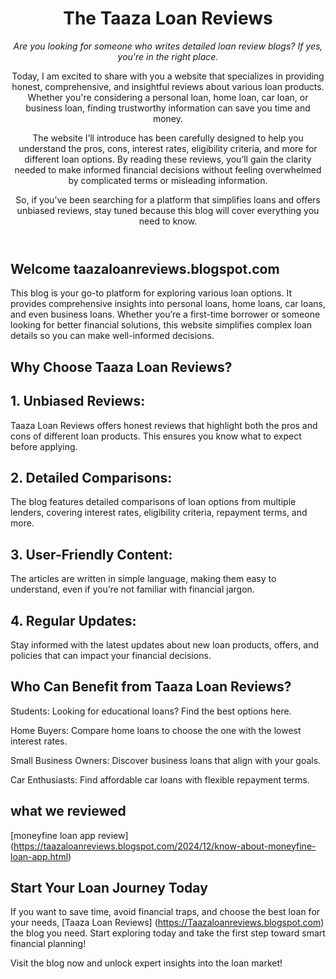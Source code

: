 <header>

<!--
  <<< Author notes: Course header >>>
  Include a 1280×640 image, course title in sentence case, and a concise description in emphasis.
  In your repository settings: enable template repository, add your 1280×640 social image, auto delete head branches.
  Add your open source license, GitHub uses MIT license.
-->

# The Taaza Loan Reviews 

_Are you looking for someone who writes detailed loan review blogs? If yes, you're in the right place._

Today, I am excited to share with you a website that specializes in providing honest, comprehensive, and insightful reviews about various loan products. Whether you're considering a personal loan, home loan, car loan, or business loan, finding trustworthy information can save you time and money.

The website I’ll introduce has been carefully designed to help you understand the pros, cons, interest rates, eligibility criteria, and more for different loan options. By reading these reviews, you’ll gain the clarity needed to make informed financial decisions without feeling overwhelmed by complicated terms or misleading information.

So, if you’ve been searching for a platform that simplifies loans and offers unbiased reviews, stay tuned because this blog will cover everything you need to know.


</header>

<!--
  <<< Author notes: Course start >>>
  Include start button, a note about Actions minutes,
  and tell the learner why they should take the course.
-->

## Welcome taazaloanreviews.blogspot.com 
This blog is your go-to platform for exploring various loan options. It provides comprehensive insights into personal loans, home loans, car loans, and even business loans. Whether you’re a first-time borrower or someone looking for better financial solutions, this website simplifies complex loan details so you can make well-informed decisions.

## Why Choose Taaza Loan Reviews?
## 1. Unbiased Reviews:
Taaza Loan Reviews offers honest reviews that highlight both the pros and cons of different loan products. This ensures you know what to expect before applying.
## 2. Detailed Comparisons:
The blog features detailed comparisons of loan options from multiple lenders, covering interest rates, eligibility criteria, repayment terms, and more.
## 3. User-Friendly Content:
The articles are written in simple language, making them easy to understand, even if you’re not familiar with financial jargon.
## 4. Regular Updates:
Stay informed with the latest updates about new loan products, offers, and policies that can impact your financial decisions.

## Who Can Benefit from Taaza Loan Reviews?

Students: Looking for educational loans? Find the best options here.

Home Buyers: Compare home loans to choose the one with the lowest interest rates.

Small Business Owners: Discover business loans that align with your goals.

Car Enthusiasts: Find affordable car loans with flexible repayment terms.

## what we reviewed 
[moneyfine loan app review] (https://taazaloanreviews.blogspot.com/2024/12/know-about-moneyfine-loan-app.html)


<footer>
  
  ## Start Your Loan Journey Today
If you want to save time, avoid financial traps, and choose the best loan for your needs, [Taaza Loan Reviews] (https://Taazaloanreviews.blogspot.com) the blog you need. Start exploring today and take the first step toward smart financial planning!

Visit the blog now and unlock expert insights into the loan market!

</footer>
